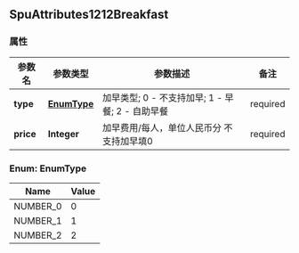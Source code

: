 <a name="SpuAttributes1212Breakfast"></a>
## SpuAttributes1212Breakfast
### 属性
参数名 | 参数类型 | 参数描述 | 备注
------------ | ------------- | ------------- | -------------
**type** | [**EnumType**](#EnumType) | 加早类型; 0 - 不支持加早; 1 - 早餐; 2 - 自助早餐 |  required 
**price** | **Integer** | 加早费用/每人，单位人民币分 不支持加早填0 |  required 

<a name="EnumType"></a>
### Enum: EnumType
Name | Value
---- | -----
NUMBER_0 | 0
NUMBER_1 | 1
NUMBER_2 | 2



